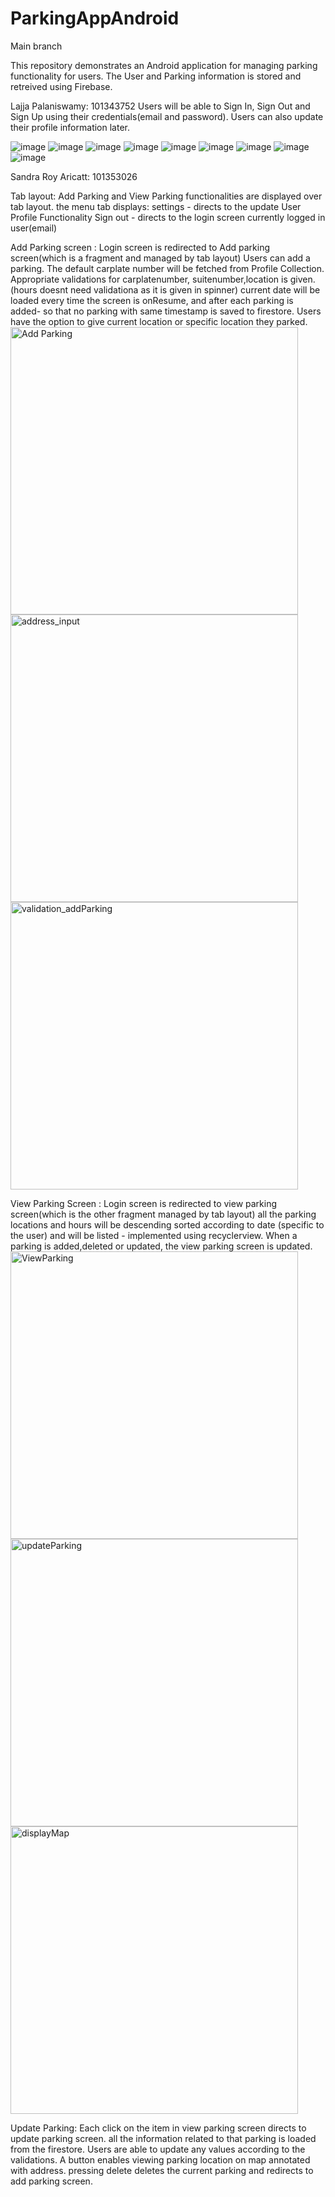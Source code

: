 # ParkingAppAndroid
Main branch

This repository demonstrates an Android application for managing parking functionality for users.
The User and Parking information is stored and retreived using Firebase.

Lajja Palaniswamy: 101343752
Users will be able to Sign In, Sign Out and Sign Up using their credentials(email and password).
Users can also update their profile information later.

![image](https://user-images.githubusercontent.com/73772928/122248628-d289a200-cee5-11eb-9ab6-f83c6130d72d.png)
![image](https://user-images.githubusercontent.com/73772928/122250418-46787a00-cee7-11eb-9b18-a64874f6bff7.png)
![image](https://user-images.githubusercontent.com/73772928/122248935-11b7f300-cee6-11eb-82f4-17ced3d30bd8.png)
![image](https://user-images.githubusercontent.com/73772928/122249019-2300ff80-cee6-11eb-90ef-4009d249db91.png)
![image](https://user-images.githubusercontent.com/73772928/122249139-37dd9300-cee6-11eb-8651-d64b5fd65f60.png)
![image](https://user-images.githubusercontent.com/73772928/122249258-504dad80-cee6-11eb-948e-2bb8d4a64cce.png)
![image](https://user-images.githubusercontent.com/73772928/122251270-f9e16e80-cee7-11eb-9f6f-b1dcb578cf9a.png)
![image](https://user-images.githubusercontent.com/73772928/122251755-6ceae500-cee8-11eb-804c-e5aaa685bcad.png)
![image](https://user-images.githubusercontent.com/73772928/122265546-8004b180-cef6-11eb-8b44-95a347307e07.png)


















Sandra Roy Aricatt: 101353026

Tab layout: Add Parking and View Parking functionalities are displayed over tab layout.
the menu tab displays:
settings - directs to the update User Profile Functionality
Sign out - directs to the login screen
currently logged in user(email)

Add Parking screen : Login screen is redirected to Add parking screen(which is a fragment and managed by tab layout)
Users can add a parking. 
The default carplate number will be fetched from Profile Collection.
Appropriate validations for carplatenumber, suitenumber,location is given. (hours doesnt need validationa as it is given in spinner)
current date will be loaded every time the screen is onResume, and after each parking is added- so that no parking with same timestamp is saved to firestore.
Users have the option to give current location or specific location they parked.
<img width="460" alt="Add Parking" src="https://user-images.githubusercontent.com/83788153/122302218-cc88c680-cecf-11eb-8cb1-288385b4de42.png">
<img width="460" alt="address_input" src="https://user-images.githubusercontent.com/83788153/122302276-df030000-cecf-11eb-888e-3a0a4e6632e6.png">
<img width="460" alt="validation_addParking" src="https://user-images.githubusercontent.com/83788153/122302308-ec1fef00-cecf-11eb-8756-76686c60f349.png">


View Parking Screen : Login screen is redirected to view parking screen(which is the other fragment  managed by tab layout)
all the parking locations and hours will be descending sorted according to date (specific to the user) and will be listed - implemented using recyclerview.
When a parking is added,deleted or updated, the view parking screen is updated.
<img width="460" alt="ViewParking" src="https://user-images.githubusercontent.com/83788153/122302332-f641ed80-cecf-11eb-82ae-e114643b69b2.png">
<img width="460" alt="updateParking" src="https://user-images.githubusercontent.com/83788153/122302362-fe9a2880-cecf-11eb-8703-c8e9a8b017e6.png">
<img width="460" alt="displayMap" src="https://user-images.githubusercontent.com/83788153/122302384-078afa00-ced0-11eb-981a-e8b690ff9783.png">




Update Parking: Each click on the item in view parking screen directs to update parking screen.
all the information related to that parking is loaded from the firestore.
Users are able to update any values according to the validations.
A button enables viewing parking location on map annotated with address.
pressing delete deletes the current parking and redirects to add parking screen.
